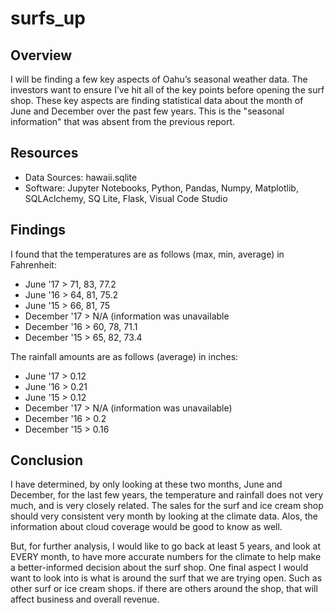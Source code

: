 # surfs_up

## Overview
I will be finding a few key aspects of Oahu’s seasonal weather data. The investors want to ensure I’ve hit all of the key points before opening the surf shop. These key aspects are finding statistical data about the month of June and December over the past few years. This is the "seasonal information" that was absent from the previous report.

## Resources
- Data Sources: hawaii.sqlite
- Software: Jupyter Notebooks, Python, Pandas, Numpy, Matplotlib, SQLAclchemy, SQ Lite, Flask, Visual Code Studio

## Findings
I found that the temperatures are as follows (max, min, average) in Fahrenheit:
  - June '17 > 71, 83, 77.2
  - June '16 > 64, 81, 75.2
  - June '15 > 66, 81, 75
  - December '17 > N/A (information was unavailable
  - December '16 > 60, 78, 71.1
  - December '15 > 65, 82, 73.4
  
The rainfall amounts are as follows (average) in inches:
  - June '17 > 0.12
  - June '16 > 0.21
  - June '15 > 0.12
  - December '17 > N/A (information was unavailable)
  - December '16 > 0.2
  - December '15 > 0.16
  
## Conclusion
I have determined, by only looking at these two months, June and December, for the last few years, the temperature and rainfall does not very much, and is very closely related. The sales for the surf and ice cream shop should very consistent very month by looking at the climate data. Alos, the information about cloud coverage would be good to know as well. 

But, for further analysis, I would like to go back at least 5 years, and look at EVERY month, to have more accurate numbers for the climate to help make a better-informed decision about the surf shop. One final aspect I would want to look into is what is around the surf that we are trying open. Such as other surf or ice cream shops. if there are others around the shop, that will affect business and overall revenue.
